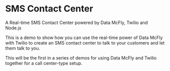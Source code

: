 SMS Contact Center
===================

A Real-time SMS Contact Center powered by Data McFly, Twilio and Node.js

This is a demo to show how you can use the real-time power of Data McFly with Twilio to create an SMS contact center 
to talk to your customers and let them talk to you.

This will be the first in a series of demos for using Data McFly and Twilio together for a call center-type setup.
